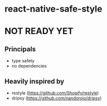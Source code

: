 # react-native-safe-style

# NOT READY YET

## Principals 
* type safety 
* no dependencies 

## Heavily inspired by
* restyle (https://github.com/Shopify/restyle)
* dripsy (https://github.com/nandorojo/dripsy)
